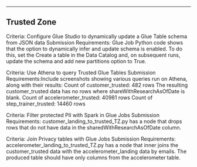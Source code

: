 ----
Trusted Zone
----
Criteria: Configure Glue Studio to dynamically update a Glue Table schema from JSON data
Submission Requirements: Glue Job Python code shows that the option to dynamically infer and update schema is enabled.
To do this, set the Create a table in the Data Catalog and, on subsequent runs, update the schema and add new partitions option to True.

Criteria: Use Athena to query Trusted Glue Tables
Submission Requirements:Include screenshots showing various queries run on Athena, along with their results:
Count of customer_trusted: 482 rows
The resulting customer_trusted data has no rows where shareWithResearchAsOfDate is blank.
Count of accelerometer_trusted: 40981 rows
Count of step_trainer_trusted: 14460 rows

Criteria: Filter protected PII with Spark in Glue Jobs
Submission Requirements: customer_landing_to_trusted_TZ.py has a node that drops rows that do not have data in the sharedWithResearchAsOfDate column.

Criteria: Join Privacy tables with Glue Jobs
Submission Requirements: accelerometer_landing_to_trusted_TZ.py has a node that inner joins the customer_trusted data with the accelerometer_landing data by emails. The produced table should have only columns from the accelerometer table.
